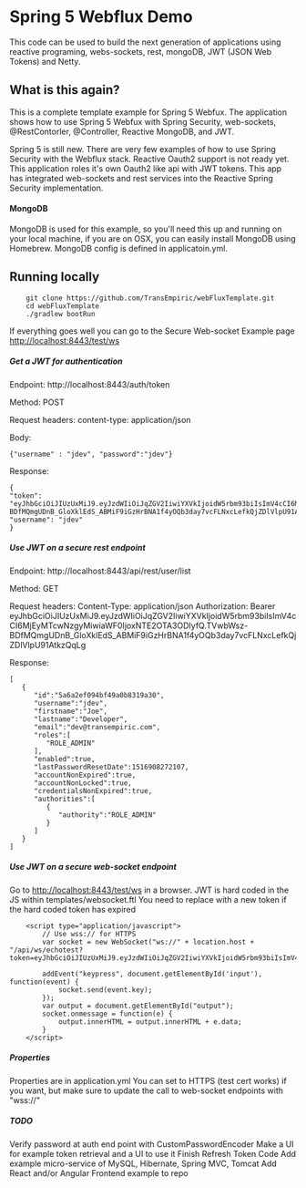 # Spring 5 Webflux Demo

This code can be used to build the next generation of applications using reactive programing, webs-sockets, rest, mongoDB, JWT (JSON Web Tokens) and Netty.

## What is this again?

This is a complete template example for Spring 5 Webfux.
The application shows how to use Spring 5 Webfux with Spring Security, web-sockets, @RestContorler, @Controller, Reactive MongoDB, and JWT.

Spring 5 is still new.  There are very few examples of how to use Spring Security with the Webflux stack.
Reactive Oauth2 support is not ready yet.  This application roles it's own Oauth2 like api with JWT tokens.
This app has integrated web-sockets and rest services into the Reactive Spring Security implementation.

#### MongoDB
MongoDB is used for this example, so you'll need this up and running on your local machine, if you are on OSX, you can easily install
MongoDB using Homebrew.
MongoDB config is defined in applicatoin.yml.

## Running locally
```
	git clone https://github.com/TransEmpiric/webFluxTemplate.git
	cd webFluxTemplate
	./gradlew bootRun
```

If everything goes well you can go to the Secure Web-socket Example page [http://localhost:8443/test/ws](http://localhost:8443/test/ws)

##### Get a JWT for authentication
Endpoint:
http://localhost:8443/auth/token

Method:
POST

Request headers:
content-type: application/json

Body:
```
{"username" : "jdev", "password":"jdev"}
```

Response:
```
{
"token": "eyJhbGciOiJIUzUxMiJ9.eyJzdWIiOiJqZGV2IiwiYXVkIjoidW5rbm93biIsImV4cCI6MjEyMTcwNzgyMiwiaWF0IjoxNTE2OTA3ODIyfQ.TVwbWsz-BDfMQmgUDnB_GloXklEdS_ABMiF9iGzHrBNA1f4yOQb3day7vcFLNxcLefkQjZDlVlpU91AtkzQqLg",
"username": "jdev"
}
```

##### Use JWT on a secure rest endpoint
Endpoint:
http://localhost:8443/api/rest/user/list

Method:
GET

Request headers:
Content-Type: application/json
Authorization: Bearer eyJhbGciOiJIUzUxMiJ9.eyJzdWIiOiJqZGV2IiwiYXVkIjoidW5rbm93biIsImV4cCI6MjEyMTcwNzgyMiwiaWF0IjoxNTE2OTA3ODIyfQ.TVwbWsz-BDfMQmgUDnB_GloXklEdS_ABMiF9iGzHrBNA1f4yOQb3day7vcFLNxcLefkQjZDlVlpU91AtkzQqLg

Response:
```
[
   {
      "id":"5a6a2ef094bf49a0b8319a30",
      "username":"jdev",
      "firstname":"Joe",
      "lastname":"Developer",
      "email":"dev@transempiric.com",
      "roles":[
         "ROLE_ADMIN"
      ],
      "enabled":true,
      "lastPasswordResetDate":1516908272107,
      "accountNonExpired":true,
      "accountNonLocked":true,
      "credentialsNonExpired":true,
      "authorities":[
         {
            "authority":"ROLE_ADMIN"
         }
      ]
   }
]
```

##### Use JWT on a secure web-socket endpoint
Go to [http://localhost:8443/test/ws](http://localhost:8443/test/ws) in a browser.
JWT is hard coded in the JS within templates/websocket.ftl
You need to replace with a new token if the hard coded token has expired
```
    <script type="application/javascript">
        // Use wss:// for HTTPS
        var socket = new WebSocket("ws://" + location.host + "/api/ws/echotest?token=eyJhbGciOiJIUzUxMiJ9.eyJzdWIiOiJqZGV2IiwiYXVkIjoidW5rbm93biIsImV4cCI6MjEyMTYwODkyMywiaWF0IjoxNTE2ODA4OTIzfQ.QdSkOuGb8tp1QKjRKzUPlUqobNzF0PuDNk4Y7qAXqrVdbVaKiNJPalxUYapDoeQxE_Dz9WqhdrpdLpGQnlgkkw");

        addEvent("keypress", document.getElementById('input'), function(event) {
            socket.send(event.key);
        });
        var output = document.getElementById("output");
        socket.onmessage = function(e) {
            output.innerHTML = output.innerHTML + e.data;
        }
    </script>
```

##### Properties
Properties are in application.yml
You can set to HTTPS (test cert works) if you want, but make sure to update the call to web-socket endpoints with "wss://"

##### TODO
Verify password at auth end point with CustomPasswordEncoder
Make a UI for example token retrieval and a UI to use it
Finish Refresh Token Code
Add example micro-service of MySQL, Hibernate, Spring MVC, Tomcat
Add React and/or Angular Frontend example to repo
